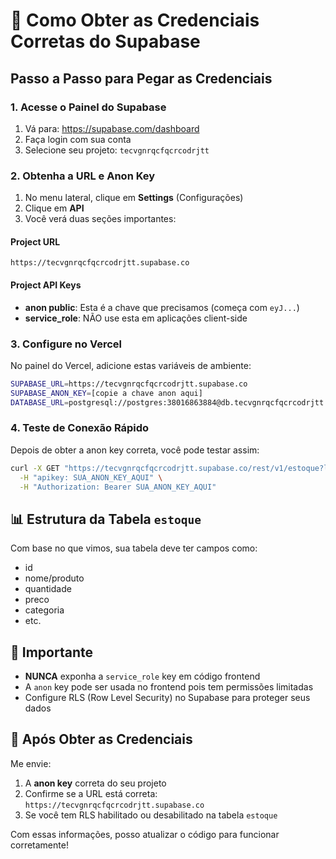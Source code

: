 # 🔑 Como Obter as Credenciais Corretas do Supabase

## Passo a Passo para Pegar as Credenciais

### 1. Acesse o Painel do Supabase
1. Vá para: https://supabase.com/dashboard
2. Faça login com sua conta
3. Selecione seu projeto: `tecvgnrqcfqcrcodrjtt`

### 2. Obtenha a URL e Anon Key
1. No menu lateral, clique em **Settings** (Configurações)
2. Clique em **API**
3. Você verá duas seções importantes:

#### Project URL
```
https://tecvgnrqcfqcrcodrjtt.supabase.co
```

#### Project API Keys
- **anon public**: Esta é a chave que precisamos (começa com `eyJ...`)
- **service_role**: NÃO use esta em aplicações client-side

### 3. Configure no Vercel

No painel do Vercel, adicione estas variáveis de ambiente:

```bash
SUPABASE_URL=https://tecvgnrqcfqcrcodrjtt.supabase.co
SUPABASE_ANON_KEY=[copie a chave anon aqui]
DATABASE_URL=postgresql://postgres:38016863884@db.tecvgnrqcfqcrcodrjtt.supabase.co:5432/postgres
```

### 4. Teste de Conexão Rápido

Depois de obter a anon key correta, você pode testar assim:

```bash
curl -X GET "https://tecvgnrqcfqcrcodrjtt.supabase.co/rest/v1/estoque?limit=1" \
  -H "apikey: SUA_ANON_KEY_AQUI" \
  -H "Authorization: Bearer SUA_ANON_KEY_AQUI"
```

## 📊 Estrutura da Tabela `estoque`

Com base no que vimos, sua tabela deve ter campos como:
- id
- nome/produto
- quantidade
- preco
- categoria
- etc.

## 🚨 Importante

- **NUNCA** exponha a `service_role` key em código frontend
- A `anon` key pode ser usada no frontend pois tem permissões limitadas
- Configure RLS (Row Level Security) no Supabase para proteger seus dados

## 📝 Após Obter as Credenciais

Me envie:
1. A **anon key** correta do seu projeto
2. Confirme se a URL está correta: `https://tecvgnrqcfqcrcodrjtt.supabase.co`
3. Se você tem RLS habilitado ou desabilitado na tabela `estoque`

Com essas informações, posso atualizar o código para funcionar corretamente!